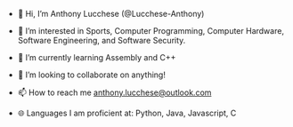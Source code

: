 - 👋 Hi, I’m Anthony Lucchese (@Lucchese-Anthony)
- 👀 I’m interested in Sports, Computer Programming, Computer Hardware, Software Engineering, and Software Security.
- 🌱 I’m currently learning Assembly and C++
- 💞️ I’m looking to collaborate on anything!
- 📫 How to reach me anthony.lucchese@outlook.com

- 🌐 Languages I am proficient at: Python, Java, Javascript, C

<!---
Lucchese-Anthony/Lucchese-Anthony is a ✨ special ✨ repository because its `README.md` (this file) appears on your GitHub profile.
You can click the Preview link to take a look at your changes.
--->
